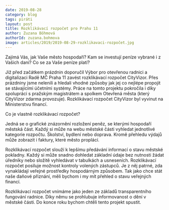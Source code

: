 ```yaml
---
date: 2019-08-28
category: blog
tags: piráti
layout: post
title: Rozklikávací rozpočet pro Prahu 11
author: Zuzana Böhmová
authorId: zuzana.bohmova
image: articles/2019/2019-08-29-rozklikavaci-rozpočet.jpg
---
```


Zajímá Vás, jak Vaše město hospodaří? Kam se investují peníze vybrané i z Vašich daní? Co se za Vaše peníze platí?

Již před začátkem prázdnin doporučil Výbor pro otevřenou radnici a digitalizaci Radě MČ Praha 11 zavést rozklikávací rozpočet CityVizor. Přes prázdniny jsme nelenili a hledali vhodné způsoby jak jej co nejlépe propojit se stávajícími účetními systémy. Práce na tomto projektu pokročila i díky spolupráci s pražským magistrátem a spolkem Otevřená města (který CityVizor zdarma provozuje). Rozklikávací rozpočet CityVizor byl vyvinut na Ministerstvu financí.



Co je vlastně rozklikávací rozpočet?

Jedná se o grafické znázornění rozložení peněz, se kterými hospodaří městská část. Každý si může na webu městské části vyhledat jednotlivé kategorie rozpočtu. Školství, bydlení nebo doprava.  Kromě přehledu výdajů může zobrazit i faktury, které město proplácí.

Rozklikávací rozpočet slouží k lepšímu předávání informací o stavu městské pokladny. Každý si může snadno dohledat základní údaje bez nutnosti žádat úředníky nebo složitě vyhledávat v tabulkách a usneseních.  Rozklikávací rozpočet posiluje možnost kontroly volených zástupců. Je z něj patrné, zda vynakládají veřejné prostředky hospodárným způsobem. Tak jako chce stát naše daňové přiznání, měli bychom i my mít přehled o stavu veřejných financí.


Rozklikávací rozpočet vnímáme jako jeden ze základů transparentního fungování radnice. Díky němu se prohlubuje informovanost o dění v městské části. Do konce roku bychom chtěli tento projekt spustit. 
